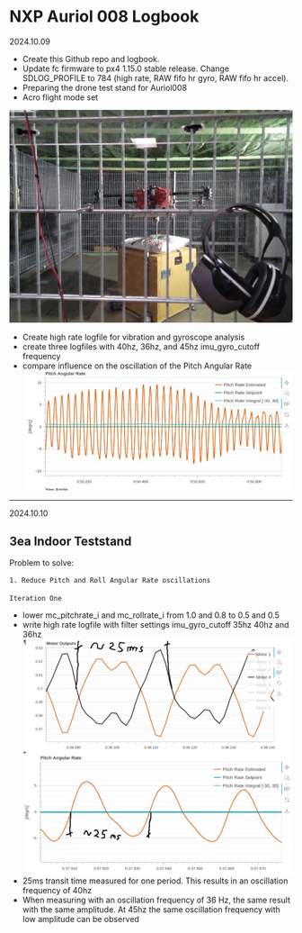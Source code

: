 # NXP Auriol 008 Logbook

2024.10.09

 * Create this Github repo and logbook.
 * Update fc firmware to px4 1.15.0 stable release.
Change SDLOG_PROFILE to 784 (high rate, RAW fifo hr gyro, RAW fifo hr accel).
 * Preparing the drone test stand for Auriol008
 * Acro flight mode set

 ![Aurioal attached to the test stand ](Content/Teststandfertig.jpg)
  * Create high rate logfile for vibration and gyroscope analysis
 * create three logfiles with 40hz, 36hz, and 45hz imu_gyro_cutoff frequency
 * compare influence on the oscillation of the Pitch Angular Rate
 ![Aurioal attached to the test stand ](Content/PitchAngularRate.png)
 ---
 2024.10.10

 ## 3ea Indoor Teststand

 Problem to solve:
    
    1. Reduce Pitch and Roll Angular Rate oscillations

    Iteration One
  * lower mc_pitchrate_i and mc_rollrate_i from 1.0 and 0.8 to 0.5 and 0.5
  * write high rate logfile with filter settings imu_gyro_cutoff 35hz 40hz and 36hz
![Motor Outputs with 40hz filter](Content/Actuator_Controls_pitchrateI0.5gyro_cutoff40hz_20241010_101508.png)
![Pitch Angular Rate with 40hz filter](Content/PitchAngularRate_pitchrateI0.5gyro_cutoff40hz_20241010_101508.png)
  * 25ms transit time measured for one period. This results in an oscillation frequency of 40hz
  * When measuring with an oscillation frequency of 36 Hz, the same result with the same amplitude. At 45hz the same oscillation frequency with low amplitude can be observed

